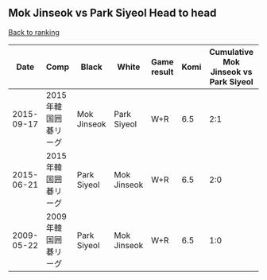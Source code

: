 ## Mok Jinseok vs Park Siyeol Head to head

[Back to ranking](../../index.md)




| **Date** | **Comp** | **Black** | **White** | **Game result** | **Komi** | **Cumulative Mok Jinseok vs Park Siyeol** | **Mok Jinseok streak** | **Park Siyeol streak** | 
| --- | --- | --- | --- | --- | --- | --- | --- | --- |
| 2015-09-17 | 2015年韓国囲碁リーグ | Mok Jinseok | Park Siyeol | W+R | 6.5 | 2:1 | 0 | 1 | 
| 2015-06-21 | 2015年韓国囲碁リーグ | Park Siyeol | Mok Jinseok | W+R | 6.5 | 2:0 | 2 | 0 | 
| 2009-05-22 | 2009年韓国囲碁リーグ | Park Siyeol | Mok Jinseok | W+R | 6.5 | 1:0 | 1 | 0 |




